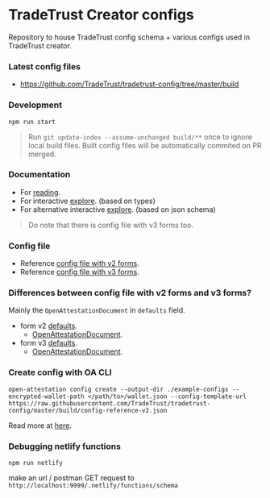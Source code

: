 # TradeTrust Creator configs

Repository to house TradeTrust config schema + various configs used in TradeTrust creator.

### Latest config files

- https://github.com/TradeTrust/tradetrust-config/tree/master/build

### Development

`npm run start`

> Run `git update-index --assume-unchanged build/**` once to ignore local build files. Built config files will be automatically commited on PR merged.

### Documentation

- For [reading](https://docs.tradetrust.io/docs/document-creator/config-file/file-structure).
- For interactive [explore](https://tradetrust-config.netlify.app). (based on types)
- For alternative interactive [explore](https://json-schema.app/view/%23?url=https%3A%2F%2Fraw.githubusercontent.com%2FTradeTrust%2Ftradetrust-config%2Fmaster%2Fsrc%2Fconfig-v2.schema.json). (based on json schema)

> Do note that there is config file with v3 forms too.

### Config file

- Reference [config file with v2 forms](https://github.com/TradeTrust/tradetrust-config/blob/master/build/config-reference-v2.json).
- Reference [config file with v3 forms](https://github.com/TradeTrust/tradetrust-config/blob/master/build/config-reference-v3.json).

### Differences between config file with v2 forms and v3 forms?

Mainly the `OpenAttestationDocument` in `defaults` field.

- form v2 [defaults](https://tradetrust-config.netlify.app/interfaces/src_types.formv2#defaults).
  - [OpenAttestationDocument](https://tradetrust-config.netlify.app/interfaces/node_modules__govtechsg_open_attestation_dist_types___generated___schema_2_0.openattestationdocument).
- form v3 [defaults](https://tradetrust-config.netlify.app/interfaces/src_types.formv3#defaults).
  - [OpenAttestationDocument](https://tradetrust-config.netlify.app/interfaces/node_modules__govtechsg_open_attestation_dist_types___generated___schema_3_0.openattestationdocument).

### Create config with OA CLI

```
open-attestation config create --output-dir ./example-configs --encrypted-wallet-path </path/to>/wallet.json --config-template-url https://raw.githubusercontent.com/TradeTrust/tradetrust-config/master/build/config-reference-v2.json
```

Read more at [here](https://github.com/Open-Attestation/open-attestation-cli#method-1-using-config-template-url-option-recommended).

### Debugging netlify functions

`npm run netlify`

make an url / postman GET request to `http://localhost:9999/.netlify/functions/schema`
